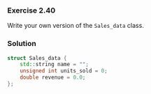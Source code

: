 ### Exercise 2.40

Write your own version of the `Sales_data` class.

### Solution

```cpp
struct Sales_data {
    std::string name = "";
    unsigned int units_sold = 0;
    double revenue = 0.0;
};
